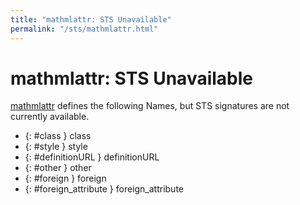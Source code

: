 ```yaml
---
title: "mathmlattr: STS Unavailable"
permalink: "/sts/mathmlattr.html"
---
```


# mathmlattr: STS Unavailable


[mathmlattr](/cd/mathmlattr)
defines the following Names, but STS signatures are not currently available.


 *  {: #class } class
 *  {: #style } style
 *  {: #definitionURL } definitionURL
 *  {: #other } other
 *  {: #foreign } foreign
 *  {: #foreign_attribute } foreign_attribute